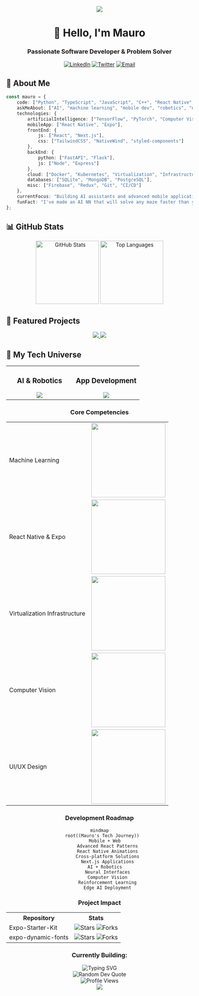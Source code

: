 <div align="center">
  <img src="https://capsule-render.vercel.app/api?type=waving&color=gradient&height=200&section=header&text=Full-Stack%20Engineer&fontSize=60&fontAlignY=35&animation=fadeIn&fontColor=white" />
</div>

<h1 align="center">👋 Hello, I'm Mauro</h1>
<h3 align="center">Passionate Software Developer & Problem Solver</h3>

<p align="center">
  <a href="https://www.linkedin.com/in/mauro-garcia-527099231/"><img src="https://img.shields.io/badge/LinkedIn-0077B5?style=for-the-badge&logo=linkedin&logoColor=white" alt="LinkedIn"/></a>
  <a href="https://x.com/xBitBender"><img src="https://img.shields.io/badge/Twitter-1DA1F2?style=for-the-badge&logo=twitter&logoColor=white" alt="Twitter"/></a>
  <a href="mailto:valentine012791@gmail.com"><img src="https://img.shields.io/badge/Email-D14836?style=for-the-badge&logo=gmail&logoColor=white" alt="Email"/></a>
</p>


## 💫 About Me
```typescript
const mauro = {
    code: ["Python", "TypeScript", "JavaScript", "C++", "React Native", "React", "Node.js"],
    askMeAbout: ["AI", "machine learning", "mobile dev", "robotics", "neural interfaces", "app design"],
    technologies: {
        artificialIntelligence: ["TensorFlow", "PyTorch", "Computer Vision", "Neural Networks", "Reinforcement Learning"],
        mobileApp: ["React Native", "Expo"],
        frontEnd: {
            js: ["React", "Next.js"],
            css: ["TailwindCSS", "NativeWind", "styled-components"]
        },
        backEnd: {
            python: ["FastAPI", "Flask"],
            js: ["Node", "Express"]
        },
        cloud: ["Docker", "Kubernetes", "Virtualization", "Infrastructure as Code"],
        databases: ["SQLite", "MongoDB", "PostgreSQL"],
        misc: ["Firebase", "Redux", "Git", "CI/CD"]
    },
    currentFocus: "Building AI assistants and advanced mobile applications",
    funFact: "I've made an AI NN that will solve any maze faster than you can even think to blink"
};
```


## 📊 GitHub Stats

<div align="center">
  <img src="https://github-readme-stats.vercel.app/api?username=Valentine8342&show_icons=true&theme=tokyonight" alt="GitHub Stats" height="170" />
  <img src="https://github-readme-stats.vercel.app/api/top-langs/?username=Valentine8342&layout=compact&theme=tokyonight" alt="Top Languages" height="170" />
</div>


## 🚀 Featured Projects

<div align="center">
  <a href="https://github.com/Valentine8342/Expo-Starter-Kit">
    <img src="https://github-readme-stats.vercel.app/api/pin/?username=Valentine8342&repo=Expo-Starter-Kit&theme=tokyonight" />
  </a>
  <a href="https://github.com/Valentine8342/expo-dynamic-fonts">
    <img src="https://github-readme-stats.vercel.app/api/pin/?username=Valentine8342&repo=expo-dynamic-fonts&theme=tokyonight" />
  </a>
</div>


## 🧠 My Tech Universe

<div align="center">
  <table border="0">
    <tr>
      <td width="50%" align="center">
        <h3>AI & Robotics</h3>
        <a href="https://skillicons.dev">
          <img src="https://skillicons.dev/icons?i=python,tensorflow,pytorch,cpp,ros,arduino,raspberrypi,linux&perline=4" />
        </a>
      </td>
      <td width="50%" align="center">
        <h3>App Development</h3>
        <a href="https://skillicons.dev">
          <img src="https://skillicons.dev/icons?i=react,typescript,js,tailwind,nodejs,nextjs,firebase,vscode&perline=4" />
        </a>
      </td>
    </tr>
  </table>
  
  
  <h3>Core Competencies</h3>
  
  <table>
    <tr>
      <td>Machine Learning</td>
      <td>
        <img src="https://img.shields.io/badge/95%25-7209b7?style=flat&logo=&logoColor=white&labelColor=7209b7" width="200" />
      </td>
    </tr>
    <tr>
      <td>React Native & Expo</td>
      <td>
        <img src="https://img.shields.io/badge/98%25-4cc9f0?style=flat&logo=&logoColor=white&labelColor=4cc9f0" width="200" />
      </td>
    </tr>
    <tr>
      <td>Virtualization Infrastructure</td>
      <td>
        <img src="https://img.shields.io/badge/96%25-3a0ca3?style=flat&logo=&logoColor=white&labelColor=3a0ca3" width="200" />
      </td>
    </tr>
    <tr>
      <td>Computer Vision</td>
      <td>
        <img src="https://img.shields.io/badge/90%25-4361ee?style=flat&logo=&logoColor=white&labelColor=4361ee" width="200" />
      </td>
    </tr>
    <tr>
      <td>UI/UX Design</td>
      <td>
        <img src="https://img.shields.io/badge/92%25-f72585?style=flat&logo=&logoColor=white&labelColor=f72585" width="200" />
      </td>
    </tr>
  </table>
  
  
  <h3>Development Roadmap</h3>
  
  ```mermaid
  mindmap
    root((Mauro's Tech Journey))
      Mobile + Web
        Advanced React Patterns
        React Native Animations
        Cross-platform Solutions
        Next.js Applications
      AI + Robotics
        Neural Interfaces
        Computer Vision
        Reinforcement Learning
        Edge AI Deployment
  ```
  
  
  <h3>Project Impact</h3>
  
  <table>
    <tr>
      <th>Repository</th>
      <th>Stats</th>
    </tr>
    <tr>
      <td>Expo-Starter-Kit</td>
      <td>
        <img alt="Stars" src="https://img.shields.io/github/stars/Valentine8342/Expo-Starter-Kit?style=for-the-badge&logo=github&color=f8b400&labelColor=1d1f21"/>
        <img alt="Forks" src="https://img.shields.io/github/forks/Valentine8342/Expo-Starter-Kit?style=for-the-badge&logo=github&color=f8b400&labelColor=1d1f21"/>
      </td>
    </tr>
    <tr>
      <td>expo-dynamic-fonts</td>
      <td>
        <img alt="Stars" src="https://img.shields.io/github/stars/Valentine8342/expo-dynamic-fonts?style=for-the-badge&logo=github&color=4cc9f0&labelColor=1d1f21"/>
        <img alt="Forks" src="https://img.shields.io/github/forks/Valentine8342/expo-dynamic-fonts?style=for-the-badge&logo=github&color=4cc9f0&labelColor=1d1f21"/>
      </td>
    </tr>
  </table>
  
  
  <h3>Currently Building:</h3>
  <img src="https://readme-typing-svg.herokuapp.com?font=Montserrat&weight=600&size=22&pause=700&color=4169E1&center=true&vCenter=true&width=600&lines=Neural+Interface+Prototypes;Advanced+Expo+Apps;Hypervisor+Performance+Tools;Cross-Platform+Mobile+Solutions;AI-Powered+Infrastructure;Distributed+Resource+Scheduling" alt="Typing SVG" />
</div>


<div align="center">
  <img src="https://quotes-github-readme.vercel.app/api?type=horizontal&theme=tokyonight" alt="Random Dev Quote" />
</div>


<div align="center">
  <img src="https://komarev.com/ghpvc/?username=Valentine8342&style=flat-square&color=blueviolet" alt="Profile Views" />
</div>


<div align="center">
  <img src="https://capsule-render.vercel.app/api?type=waving&color=gradient&height=100&section=footer" />
</div>
